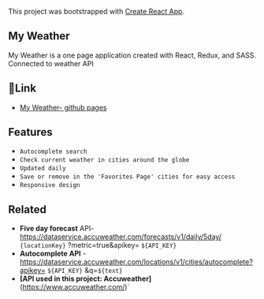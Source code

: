 This project was bootstrapped with [Create React App](https://github.com/facebook/create-react-app).

## My Weather
My Weather is a one page application created with React, Redux, and SASS. 
Connected to weather API

## 🔗Link
* [My Weather- github pages](https://hdror.github.io/My-Weather/#/)

## Features
- `Autocomplete search`
- `Check current weather in cities around the globe`
- `Updated daily`
- `Save or remove in the 'Favorites Page' cities for easy access `
- `Responsive design`

## Related
- **Five day forecast** API- https://dataservice.accuweather.com/forecasts/v1/daily/5day/ `{locationKey}` ?metric=true&apikey= `${API_KEY}`
- **Autocomplete API** - https://dataservice.accuweather.com/locations/v1/cities/autocomplete?apikey= `${API_KEY}` &q=`${text}`
- **[API used in this project: Accuweather]**(https://www.accuweather.com/)`
